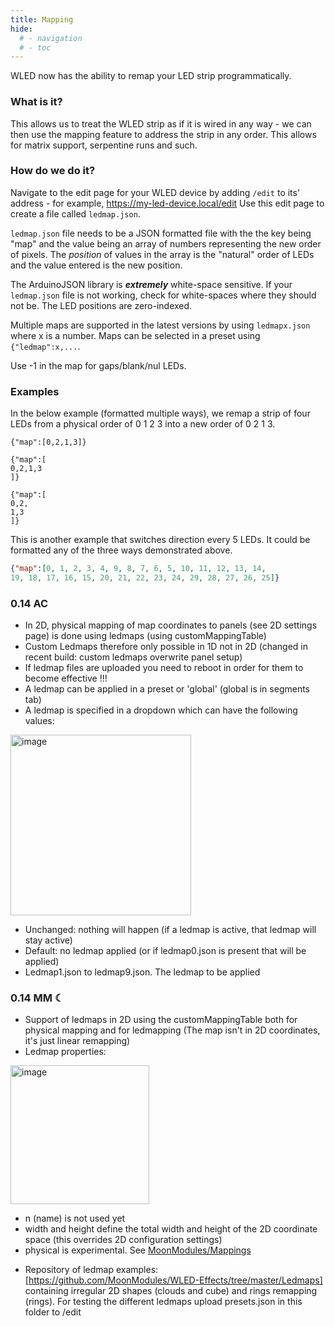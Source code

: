 ```yaml
---
title: Mapping
hide:
  # - navigation
  # - toc
---
```


WLED now has the ability to remap your LED strip programmatically.

### What is it?
This allows us to treat the WLED strip as if it is wired in any way - we can then use the mapping feature to address the strip in any order. This allows for matrix support, serpentine runs and such.

### How do we do it?

Navigate to the edit page for your WLED device by adding `/edit` to its' address - for example, https://my-led-device.local/edit
Use this edit page to create a file called `ledmap.json`.

`ledmap.json` file needs to be a JSON formatted file with the the key being "map" and the value being an array of numbers representing the new order of pixels. The _position_ of values in the array is the "natural" order of LEDs and the value entered is the new position.
  
The ArduinoJSON library is *****extremely***** white-space sensitive.
If your `ledmap.json` file is not working, check for white-spaces where they should not be. The LED positions are zero-indexed.

Multiple maps are supported in the latest versions by using `ledmapx.json` where x is a number. Maps can be selected in a preset using `{"ledmap":x,...`.

Use -1 in the map for gaps/blank/nul LEDs.

### Examples 
In the below example (formatted multiple ways), we remap a strip of four LEDs from a physical order of 0 1 2 3 into a new order of 0 2 1 3.

    {"map":[0,2,1,3]}

    {"map":[
    0,2,1,3
    ]}

    {"map":[
    0,2,
    1,3
    ]}


This is another example that switches direction every 5 LEDs.
It could be formatted any of the three ways demonstrated above.
  
```json
{"map":[0, 1, 2, 3, 4, 9, 8, 7, 6, 5, 10, 11, 12, 13, 14,
19, 18, 17, 16, 15, 20, 21, 22, 23, 24, 29, 28, 27, 26, 25]}
```

### 0.14 AC
* In 2D, physical mapping of map coordinates to panels (see 2D settings page) is done using ledmaps (using customMappingTable)
* Custom Ledmaps therefore only possible in 1D not in 2D (changed in recent build: custom ledmaps overwrite panel setup)
* If ledmap files are uploaded you need to reboot in order for them to become effective !!!
* A ledmap can be applied in a preset or 'global' (global is in segments tab)
* A ledmap is specified in a dropdown which can have the following values: 
<img width="289" alt="image" src="https://user-images.githubusercontent.com/91013628/217567957-9cb55f75-dbe9-486f-abcd-39d1131a6fb5.png">

* Unchanged: nothing will happen (if a ledmap is active, that ledmap will stay active)
* Default: no ledmap applied (or if ledmap0.json is present that will be applied)
* Ledmap1.json to ledmap9.json. The ledmap to be applied

### 0.14 MM ☾
* Support of ledmaps in 2D using the customMappingTable both for physical mapping and for ledmapping (The map isn't in 2D coordinates, it's just linear remapping) 
* Ledmap properties:

<img width="222" alt="image" src="https://user-images.githubusercontent.com/91013628/223077405-2c37bec0-3d94-4ff8-9725-fdfca886f559.png">

   - n (name) is not used yet
   - width and height define the total width and height of the 2D coordinate space (this overrides 2D configuration settings)
   - physical is experimental. See [MoonModules/Mappings](https://mm.kno.wled.ge/moonmodules/mappings/)

* Repository of ledmap examples: [https://github.com/MoonModules/WLED-Effects/tree/master/Ledmaps] containing irregular 2D shapes (clouds and cube) and rings remapping (rings). For testing the different ledmaps upload presets.json in this folder to /edit
